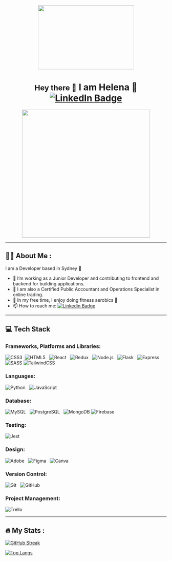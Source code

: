 <div align="center">
    <div align="center">
        <img src="https://media.giphy.com/media/Wj7lNjMNDxSmc/giphy.gif" width="300" height="200"/>
    </div>
    <h1>
        <small>Hey there 👋</small>
        I am Helena 🍒
        <br>
        <div id="badges" align="center">
            <a href="https://www.linkedin.com/in/helena-h-a953b6155/" target="_blank">
                <img src="https://img.shields.io/badge/LinkedIn-blue?style=for-the-badge&logo=linkedin&logoColor=white" alt="LinkedIn Badge"/>
            </a>
        </div>
    </h1>
</div>

<div id="header" align="center">
    <img src="https://media.giphy.com/media/M4NykXxUE0HAcK7UJ6/giphy.gif" width="400" height="400"/>
</div>

---
## :woman_technologist: About Me :

I am a Developer based in Sydney 🐚

- 🌱 I’m working as a Junior Developer and contributing to frontend and backend for building applications.
- 🔮 I am also a Certified Public Accountant and Operations Specialist in online trading.
- 🍒 In my free time, I enjoy doing fitness aerobics 🥳
- 📫 How to reach me: [![Linkedin Badge](https://img.shields.io/badge/-Helena.Han-blue?style=flat&logo=Linkedin&logoColor=white)](https://www.linkedin.com/in/helena-h-a953b6155/)
---

## 💻 Tech Stack

 ### Frameworks, Platforms and Libraries:  
   ![CSS3](https://img.shields.io/badge/css3-%231572B6.svg?style=for-the-badge&logo=css3&logoColor=white)&nbsp;
  ![HTML5](https://img.shields.io/badge/html5-%23E34F26.svg?style=for-the-badge&logo=html5&logoColor=white) &nbsp;
  ![React](https://img.shields.io/badge/react-%2320232a.svg?style=for-the-badge&logo=react&logoColor=%2361DAFB) &nbsp;
  ![Redux](https://img.shields.io/badge/redux-%23593d88.svg?style=for-the-badge&logo=redux&logoColor=white) &nbsp;
  ![Node.js](https://img.shields.io/badge/node.js-6DA55F?style=for-the-badge&logo=node.js&logoColor=white) &nbsp;
  ![Flask](https://img.shields.io/badge/flask-%23000.svg?style=for-the-badge&logo=flask&logoColor=white) &nbsp;
  ![Express](https://img.shields.io/badge/express.js-%23404d59.svg?style=for-the-badge&logo=express&logoColor=%2361DAFB) &nbsp;
  ![SASS](https://img.shields.io/badge/SASS-hotpink.svg?style=for-the-badge&logo=SASS&logoColor=white)
  ![TailwindCSS](https://img.shields.io/badge/tailwindcss-%2338B2AC.svg?style=for-the-badge&logo=tailwind-css&logoColor=white)


  ### Languages:
  ![Python](https://img.shields.io/badge/python-3670A0?style=for-the-badge&logo=python&logoColor=ffdd54) &nbsp;
  ![JavaScript](https://img.shields.io/badge/javascript-%23323330.svg?style=for-the-badge&logo=javascript&logoColor=%23F7DF1E)

  ### Database:  
  ![MySQL](https://img.shields.io/badge/mysql-%2300f.svg?style=for-the-badge&logo=mysql&logoColor=white) &nbsp;
  ![PostgreSQL](https://img.shields.io/badge/postgres-%23316192.svg?style=for-the-badge&logo=postgresql&logoColor=white) &nbsp;
  ![MongoDB](https://img.shields.io/badge/MongoDB-%234ea94b.svg?style=for-the-badge&logo=mongodb&logoColor=white) 
  ![Firebase](https://img.shields.io/badge/Firebase-039BE5?style=for-the-badge&logo=Firebase&logoColor=white)

  ### Testing:
  ![Jest](https://img.shields.io/badge/-jest-%23C21325?style=for-the-badge&logo=jest&logoColor=white) &nbsp;

  ### Design:
  ![Adobe](https://img.shields.io/badge/adobe-%23FF0000.svg?style=for-the-badge&logo=adobe&logoColor=white) &nbsp;
  ![Figma](https://img.shields.io/badge/figma-%23F24E1E.svg?style=for-the-badge&logo=figma&logoColor=white) &nbsp;
  ![Canva](https://img.shields.io/badge/Canva-%2300C4CC.svg?style=for-the-badge&logo=Canva&logoColor=white) &nbsp;

  ### Version Control:
 ![Git](https://img.shields.io/badge/git-%23F05033.svg?style=for-the-badge&logo=git&logoColor=white) &nbsp;
 ![GitHub](https://img.shields.io/badge/github-%23121011.svg?style=for-the-badge&logo=github&logoColor=white)

  ### Project Management:
  ![Trello](https://img.shields.io/badge/Trello-%23026AA7.svg?style=for-the-badge&logo=Trello&logoColor=white)
  
---

  ## :fire: My Stats :

[![GitHub Streak](http://github-readme-streak-stats.herokuapp.com?user=helenahan37&theme=omni&background=000000)](https://git.io/streak-stats)

[![Top Langs](https://github-readme-stats.vercel.app/api/top-langs/?username=helenahan37&layout=compact&bg_color=000000&theme=omni)](https://github.com/anuraghazra/github-readme-stats)

